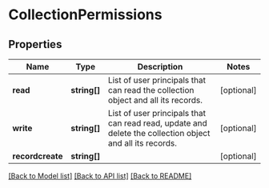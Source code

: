 # CollectionPermissions

## Properties
Name | Type | Description | Notes
------------ | ------------- | ------------- | -------------
**read** | **string[]** | List of user principals that can read the collection object and all its records. | [optional] 
**write** | **string[]** | List of user principals that can read read, update and delete the collection object and all its records. | [optional] 
**recordcreate** | **string[]** |  | [optional] 

[[Back to Model list]](../README.md#documentation-for-models) [[Back to API list]](../README.md#documentation-for-api-endpoints) [[Back to README]](../README.md)


